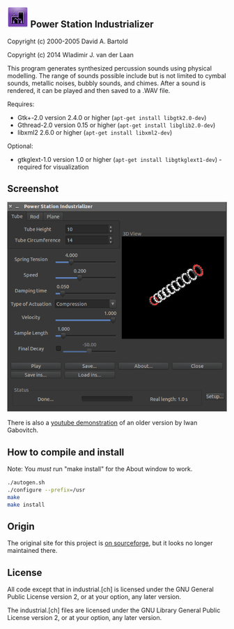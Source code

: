 ![icon](doc/readme-images/icon.png) Power Station Industrializer
-----------------------------

Copyright (c) 2000-2005 David A. Bartold

Copyright (c) 2014 Wladimir J. van der Laan

This program generates synthesized percussion sounds using physical modelling.
The range of sounds possible include but is not limited to cymbal sounds,
metallic noises, bubbly sounds, and chimes.  After a sound is rendered, it
can be played and then saved to a .WAV file.

Requires:

  * Gtk+-2.0 version 2.4.0 or higher
    (`apt-get install libgtk2.0-dev`)
  * Gthread-2.0 version 0.15 or higher
    (`apt-get install libglib2.0-dev`)
  * libxml2 2.6.0 or higher
    (`apt-get install libxml2-dev`)

Optional:

  * gtkglext-1.0 version 1.0 or higher
    (`apt-get install libgtkglext1-dev`) - required for visualization

Screenshot
-----------
![screenshot](doc/readme-images/screenshot.png)

There is also a [youtube demonstration](http://qubodup.wordpress.com/2012/01/25/boiing-chiing-diing-psindustrializer-generates-metal-sounds/) of an older version
by Iwan Gabovitch.

How to compile and install
---------------------------

Note: You *must* run "make install" for the About window to work.

```bash
./autogen.sh
./configure --prefix=/usr
make
make install
```

Origin
-------
The original site for this project is [on sourceforge](https://sourceforge.net/projects/industrializer/), but
it looks no longer maintained there.

License
--------

All code except that in industrial.[ch] is licensed under the GNU General
Public License version 2, or at your option, any later version.

The industrial.[ch] files are licensed under the GNU Library General
Public License version 2, or at your option, any later version.

